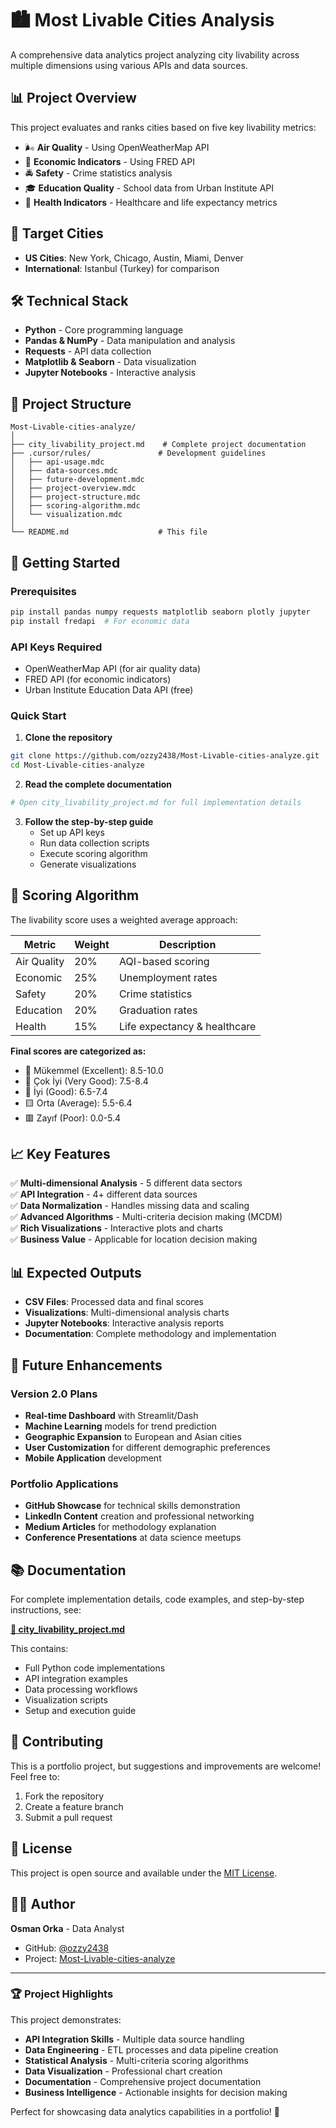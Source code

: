# 🏙️ Most Livable Cities Analysis

A comprehensive data analytics project analyzing city livability across multiple dimensions using various APIs and data sources.

## 📊 Project Overview

This project evaluates and ranks cities based on five key livability metrics:

- 🌬️ **Air Quality** - Using OpenWeatherMap API
- 💼 **Economic Indicators** - Using FRED API 
- 🚔 **Safety** - Crime statistics analysis
- 🎓 **Education Quality** - School data from Urban Institute API
- 🏥 **Health Indicators** - Healthcare and life expectancy metrics

## 🎯 Target Cities

- **US Cities**: New York, Chicago, Austin, Miami, Denver
- **International**: Istanbul (Turkey) for comparison

## 🛠️ Technical Stack

- **Python** - Core programming language
- **Pandas & NumPy** - Data manipulation and analysis
- **Requests** - API data collection
- **Matplotlib & Seaborn** - Data visualization
- **Jupyter Notebooks** - Interactive analysis

## 📁 Project Structure

```
Most-Livable-cities-analyze/
│
├── city_livability_project.md    # Complete project documentation
├── .cursor/rules/               # Development guidelines
│   ├── api-usage.mdc
│   ├── data-sources.mdc
│   ├── future-development.mdc
│   ├── project-overview.mdc
│   ├── project-structure.mdc
│   ├── scoring-algorithm.mdc
│   └── visualization.mdc
│
└── README.md                    # This file
```

## 🚀 Getting Started

### Prerequisites

```bash
pip install pandas numpy requests matplotlib seaborn plotly jupyter
pip install fredapi  # For economic data
```

### API Keys Required

- OpenWeatherMap API (for air quality data)
- FRED API (for economic indicators)
- Urban Institute Education Data API (free)

### Quick Start

1. **Clone the repository**
```bash
git clone https://github.com/ozzy2438/Most-Livable-cities-analyze.git
cd Most-Livable-cities-analyze
```

2. **Read the complete documentation**
```bash
# Open city_livability_project.md for full implementation details
```

3. **Follow the step-by-step guide**
   - Set up API keys
   - Run data collection scripts
   - Execute scoring algorithm
   - Generate visualizations

## 🧮 Scoring Algorithm

The livability score uses a weighted average approach:

| Metric | Weight | Description |
|--------|--------|-------------|
| Air Quality | 20% | AQI-based scoring |
| Economic | 25% | Unemployment rates |
| Safety | 20% | Crime statistics |
| Education | 20% | Graduation rates |
| Health | 15% | Life expectancy & healthcare |

**Final scores are categorized as:**
- 🥇 Mükemmel (Excellent): 8.5-10.0
- 🥈 Çok İyi (Very Good): 7.5-8.4  
- 🥉 İyi (Good): 6.5-7.4
- 🟨 Orta (Average): 5.5-6.4
- 🟥 Zayıf (Poor): 0.0-5.4

## 📈 Key Features

✅ **Multi-dimensional Analysis** - 5 different data sectors  
✅ **API Integration** - 4+ different data sources  
✅ **Data Normalization** - Handles missing data and scaling  
✅ **Advanced Algorithms** - Multi-criteria decision making (MCDM)  
✅ **Rich Visualizations** - Interactive plots and charts  
✅ **Business Value** - Applicable for location decision making  

## 📊 Expected Outputs

- **CSV Files**: Processed data and final scores
- **Visualizations**: Multi-dimensional analysis charts
- **Jupyter Notebooks**: Interactive analysis reports
- **Documentation**: Complete methodology and implementation

## 🔮 Future Enhancements

### Version 2.0 Plans
- **Real-time Dashboard** with Streamlit/Dash
- **Machine Learning** models for trend prediction
- **Geographic Expansion** to European and Asian cities
- **User Customization** for different demographic preferences
- **Mobile Application** development

### Portfolio Applications
- **GitHub Showcase** for technical skills demonstration
- **LinkedIn Content** creation and professional networking
- **Medium Articles** for methodology explanation
- **Conference Presentations** at data science meetups

## 📚 Documentation

For complete implementation details, code examples, and step-by-step instructions, see:

**[📖 city_livability_project.md](city_livability_project.md)**

This contains:
- Full Python code implementations
- API integration examples
- Data processing workflows
- Visualization scripts
- Setup and execution guide

## 🤝 Contributing

This is a portfolio project, but suggestions and improvements are welcome! Feel free to:

1. Fork the repository
2. Create a feature branch
3. Submit a pull request

## 📄 License

This project is open source and available under the [MIT License](LICENSE).

## 👨‍💻 Author

**Osman Orka** - Data Analyst  
- GitHub: [@ozzy2438](https://github.com/ozzy2438)
- Project: [Most-Livable-cities-analyze](https://github.com/ozzy2438/Most-Livable-cities-analyze)

---

### 🏆 Project Highlights

This project demonstrates:
- **API Integration Skills** - Multiple data source handling
- **Data Engineering** - ETL processes and data pipeline creation  
- **Statistical Analysis** - Multi-criteria scoring algorithms
- **Data Visualization** - Professional chart creation
- **Documentation** - Comprehensive project documentation
- **Business Intelligence** - Actionable insights for decision making

Perfect for showcasing data analytics capabilities in a portfolio! 🚀